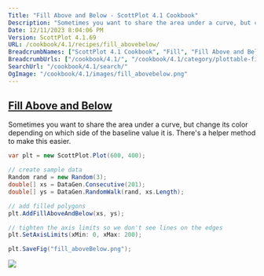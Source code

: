 ```yaml
---
Title: "Fill Above and Below - ScottPlot 4.1 Cookbook"
Description: "Sometimes you want to share the area under a curve, but change its color depending on which side of the baseline value it is. There's a helper method to make this easier."
Date: 12/11/2023 8:04:06 PM
Version: ScottPlot 4.1.69
URL: /cookbook/4.1/recipes/fill_abovebelow/
BreadcrumbNames: ["ScottPlot 4.1 Cookbook", "Fill", "Fill Above and Below"]
BreadcrumbUrls: ["/cookbook/4.1/", "/cookbook/4.1/category/plottable-fill", "/cookbook/4.1/recipes/fill_abovebelow/"]
SearchUrl: "/cookbook/4.1/search/"
OgImage: "/cookbook/4.1/images/fill_abovebelow.png"
---
```


<h2><a href='/cookbook/4.1/recipes/fill_abovebelow/'>Fill Above and Below</a></h2>

Sometimes you want to share the area under a curve, but change its color depending on which side of the baseline value it is. There's a helper method to make this easier.

```cs
var plt = new ScottPlot.Plot(600, 400);

// create sample data
Random rand = new Random(3);
double[] xs = DataGen.Consecutive(201);
double[] ys = DataGen.RandomWalk(rand, xs.Length);

// add filled polygons
plt.AddFillAboveAndBelow(xs, ys);

// tighten the axis limits so we don't see lines on the edges
plt.SetAxisLimits(xMin: 0, xMax: 200);

plt.SaveFig("fill_aboveBelow.png");
```

<img src='../../images/fill_abovebelow.png' class='d-block mx-auto my-5' />


